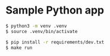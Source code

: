 # Sample Python app
```sh
$ python3 -m venv .venv
$ source .venv/bin/activate

$ pip install -r requirements/dev.txt
$ make run
```